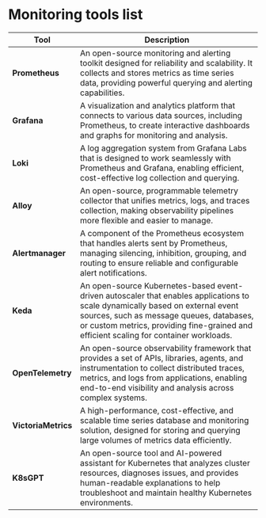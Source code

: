 # Monitoring tools list

| Tool                | Description                                                                                                                                                                                                                                                         |
| ------------------- | ------------------------------------------------------------------------------------------------------------------------------------------------------------------------------------------------------------------------------------------------------------------- |
| **Prometheus**      | An open-source monitoring and alerting toolkit designed for reliability and scalability. It collects and stores metrics as time series data, providing powerful querying and alerting capabilities.                                                                 |
| **Grafana**         | A visualization and analytics platform that connects to various data sources, including Prometheus, to create interactive dashboards and graphs for monitoring and analysis.                                                                                        |
| **Loki**            | A log aggregation system from Grafana Labs that is designed to work seamlessly with Prometheus and Grafana, enabling efficient, cost-effective log collection and querying.                                                                                         |
| **Alloy**           | An open-source, programmable telemetry collector that unifies metrics, logs, and traces collection, making observability pipelines more flexible and easier to manage.                                                                                              |
| **Alertmanager**    | A component of the Prometheus ecosystem that handles alerts sent by Prometheus, managing silencing, inhibition, grouping, and routing to ensure reliable and configurable alert notifications.                                                                      |
| **Keda**            | An open-source Kubernetes-based event-driven autoscaler that enables applications to scale dynamically based on external event sources, such as message queues, databases, or custom metrics, providing fine-grained and efficient scaling for container workloads. |
| **OpenTelemetry**   | An open-source observability framework that provides a set of APIs, libraries, agents, and instrumentation to collect distributed traces, metrics, and logs from applications, enabling end-to-end visibility and analysis across complex systems.                  |
| **VictoriaMetrics** | A high-performance, cost-effective, and scalable time series database and monitoring solution, designed for storing and querying large volumes of metrics data efficiently.                                                                                         |
| **K8sGPT**          | An open-source tool and AI-powered assistant for Kubernetes that analyzes cluster resources, diagnoses issues, and provides human-readable explanations to help troubleshoot and maintain healthy Kubernetes environments.                                          |

